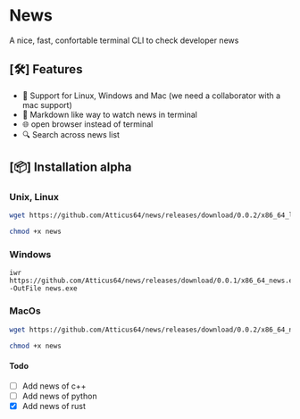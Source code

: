 # News 

A nice, fast, confortable terminal CLI to check developer news

## [:hammer_and_wrench:] Features

* :rocket: Support for Linux, Windows and Mac (we need a collaborator with a mac support) 
* :blue_book: Markdown like way to watch news in terminal
* :globe_with_meridians: open browser instead of terminal
* :mag: Search across news list

## [:package:] Installation alpha

### Unix, Linux

```bash
wget https://github.com/Atticus64/news/releases/download/0.0.2/x86_64_linux_news

chmod +x news
```

### Windows

```pwsh
iwr https://github.com/Atticus64/news/releases/download/0.0.1/x86_64_news.exe -OutFile news.exe
```

### MacOs

```bash
wget https://github.com/Atticus64/news/releases/download/0.0.2/x86_64_news_macos

chmod +x news
```


#### Todo

* [ ] Add news of c++
* [ ] Add news of python
* [x] Add news of rust
